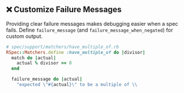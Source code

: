 ## ❌ Customize Failure Messages
Providing clear failure messages makes debugging easier when a spec fails. Define `failure_message` (and `failure_message_when_negated`) for custom output.

```ruby
# spec/support/matchers/have_multiple_of.rb
RSpec::Matchers.define :have_multiple_of do |divisor|
  match do |actual|
    actual % divisor == 0
  end

  failure_message do |actual|
    "expected \"#{actual}\" to be a multiple of \\